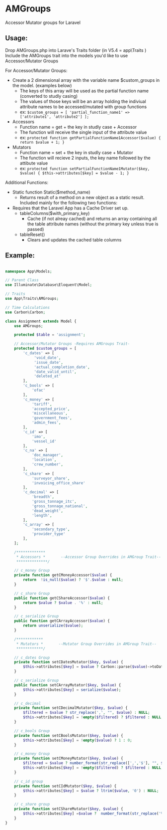 # AMGroups
Accessor Mutator groups for Laravel

## Usage:
Drop AMGroups.php into Larave's Traits folder (in V5.4 = app\Traits )
Include the AMGroups trait into the models you'd like to use Accessor/Mutator Groups

For Accessor/Mutator Groups:
- Create a 2 dimensional array with the variable name $custom_groups in the model. (examples below)
    - The keys of this array will be used as the partial function name (converted to studly casing)
    - The values of those keys will be an array holding the indiviual attribute names to be accessed/mutated with group functions
    - ex: `$custom_groups = [ 'partial_function_name1' => ['attribute1', 'attribute2'] ];`
- Accessors
    - Function name = get + the key in studly case + Accessor
    - The function will receive the single input of the attribute value
    - ex: `protected function getPartialFunctionName1Accessor($value) { return $value + 1; }`
- Mutators
    - Function name = set + the key in studly case + Mutator
    - The function will recieve 2 inputs, the key name followed by the attibute value
    - ex: `protected function setPartialFunctionName1Mutator($key, $value) { $this->attributes[$key] = $value - 1; }`

Additional Functions:
- Static function Static($method_name)
    - Returns result of a method on a new object as a static result. Included mainly for the following two functions:
- Requires that the Laravel App has a Cache Driver set up.
    - tableColumns($with_primary_key)
        - Cache (if not alreay cached) and returns an array containing all the table attribute names (without the primary key unless true is passed)
    - tableReset()
        - Clears and updates the cached table columns

## Example:
```PHP

namespace App\Models;

// Parent Class
use Illuminate\Database\Eloquent\Model;

// Traits
use App\Traits\AMGroups;

// Time Calculations
use Carbon\Carbon;

class Assignment extends Model {
    use AMGroups;

    protected $table = 'assignment';

    // Accessor/Mutator Groups -Requires AMGroups Trait-
    protected $custom_groups = [
        'c_dates' => [
             'void_date',
             'issue_date',
             'actual_completion_date',
             'date_valid_until',
             'deleted_at'
        ],
        'c_bools' => [
            'ofac'
        ],
        'c_money' => [
            'tariff',
            'accepted_price',
            'miscellaneous',
            'government_fees',
            'admin_fees',
        ],
        'c_id' => [
            'imo',
            'vessel_id'
        ],
        'c_na' => [
            'doc_manager',
            'location',
            'crew_number',
        ],
        'c_share' => [
            'surveyor_share',
            'invoicing_office_share'
        ],
        'c_decimal' => [
            'breadth',
            'gross_tonnage_itc',
            'gross_tonnage_national',
            'dead_weight',
            'length',
        ],
        'c_array' => [
            'secondary_type',
            'provider_type'
        ],
    ];

    /*************
     * Accessors *       --Accessor Group Overrides in AMGroup Trait--
     **************/

    // c_money Group
    private function getCMoneyAccessor($value) {
        return  !is_null($value) ? '$'.$value : null;
    }

    // c_share Group
    public function getCShareAccessor($value) {
        return $value ? $value . '%' : null;
    }

    // c_serialize Group
    public function getCArrayAccessor($value) {
        return unserialize($value);
    }

    /************
     * Mutators *       --Mutator Group Overrides in AMGroup Trait--
     ************/

    // c_dates Group
    private function setCDatesMutator($key, $value) {
        $this->attributes[$key] = $value ? Carbon::parse($value)->toDateString() : NULL;
    }

    // c_serialize Group
    public function setCArrayMutator($key, $value) {
        $this->attributes[$key] = serialize($value);
    }

    // c_decimal
    private function setCDecimalMutator($key, $value) {
        $filtered = $value ? str_replace(',', "", $value) : NULL;
        $this->attributes[$key] = !empty($filtered) ? $filtered : NULL;
    }

    // c_bools Group
    private function setCBoolsMutator($key, $value) {
        $this->attributes[$key] = !empty($value) ? 1 : 0;
    }

    // c_money Group
    private function setCMoneyMutator($key, $value) {
        $filtered = $value ? number_format(str_replace([',','$'], "", $value), 2, '.', '') : NULL;
        $this->attributes[$key] = !empty($filtered) ? $filtered : NULL;
    }

    // c_id group
    private function setCIdMutator($key, $value) {
        $this->attributes[$key] = $value ? ltrim($value, '0') : NULL;
    }

    // c_share group
    private function setCShareMutator($key, $value) {
        $this->attributes[$key] =$value ?  number_format(str_replace('%', '', $value), 2, '.', '') : 0.00;
    }
}
```